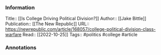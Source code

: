 
### Information
Title:: [[Is College Driving Political Division?]]
Author:: [[Jake Bittle]]
Publication:: [[The New Republic]]
URL:: https://newrepublic.com/article/168057/college-political-division-class-warfare
Read:: [[2022-10-25]]
Tags:: #politics #college 
#article

### Annotations
